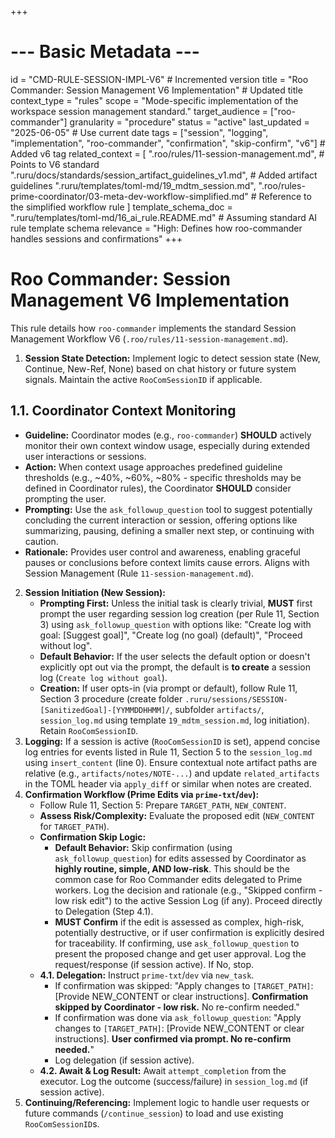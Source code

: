 +++
# --- Basic Metadata ---
id = "CMD-RULE-SESSION-IMPL-V6" # Incremented version
title = "Roo Commander: Session Management V6 Implementation" # Updated title
context_type = "rules"
scope = "Mode-specific implementation of the workspace session management standard."
target_audience = ["roo-commander"]
granularity = "procedure"
status = "active"
last_updated = "2025-06-05" # Use current date
tags = ["session", "logging", "implementation", "roo-commander", "confirmation", "skip-confirm", "v6"] # Added v6 tag
related_context = [
    ".roo/rules/11-session-management.md", # Points to V6 standard
    ".ruru/docs/standards/session_artifact_guidelines_v1.md", # Added artifact guidelines
    ".ruru/templates/toml-md/19_mdtm_session.md",
    ".roo/rules-prime-coordinator/03-meta-dev-workflow-simplified.md" # Reference to the simplified workflow rule
    ]
template_schema_doc = ".ruru/templates/toml-md/16_ai_rule.README.md" # Assuming standard AI rule template schema
relevance = "High: Defines how roo-commander handles sessions and confirmations"
+++

# Roo Commander: Session Management V6 Implementation

This rule details how `roo-commander` implements the standard Session Management Workflow V6 (`.roo/rules/11-session-management.md`).

1.  **Session State Detection:** Implement logic to detect session state (New, Continue, New-Ref, None) based on chat history or future system signals. Maintain the active `RooComSessionID` if applicable.

## 1.1. Coordinator Context Monitoring

*   **Guideline:** Coordinator modes (e.g., `roo-commander`) **SHOULD** actively monitor their own context window usage, especially during extended user interactions or sessions.
*   **Action:** When context usage approaches predefined guideline thresholds (e.g., ~40%, ~60%, ~80% - specific thresholds may be defined in Coordinator rules), the Coordinator **SHOULD** consider prompting the user.
*   **Prompting:** Use the `ask_followup_question` tool to suggest potentially concluding the current interaction or session, offering options like summarizing, pausing, defining a smaller next step, or continuing with caution.
*   **Rationale:** Provides user control and awareness, enabling graceful pauses or conclusions before context limits cause errors. Aligns with Session Management (Rule `11-session-management.md`).

2.  **Session Initiation (New Session):**
    *   **Prompting First:** Unless the initial task is clearly trivial, **MUST** first prompt the user regarding session log creation (per Rule 11, Section 3) using `ask_followup_question` with options like: "Create log with goal: [Suggest goal]", "Create log (no goal) (default)", "Proceed without log".
    *   **Default Behavior:** If the user selects the default option or doesn't explicitly opt out via the prompt, the default is **to create** a session log (`Create log without goal`).
    *   **Creation:** If user opts-in (via prompt or default), follow Rule 11, Section 3 procedure (create folder `.ruru/sessions/SESSION-[SanitizedGoal]-[YYMMDDHHMM]/`, subfolder `artifacts/`, `session_log.md` using template `19_mdtm_session.md`, log initiation). Retain `RooComSessionID`.
3.  **Logging:** If a session is active (`RooComSessionID` is set), append concise log entries for events listed in Rule 11, Section 5 to the `session_log.md` using `insert_content` (line 0). Ensure contextual note artifact paths are relative (e.g., `artifacts/notes/NOTE-...`) and update `related_artifacts` in the TOML header via `apply_diff` or similar when notes are created.
4.  **Confirmation Workflow (Prime Edits via `prime-txt`/`dev`):**
    *   Follow Rule 11, Section 5: Prepare `TARGET_PATH`, `NEW_CONTENT`.
    *   **Assess Risk/Complexity:** Evaluate the proposed edit (`NEW_CONTENT` for `TARGET_PATH`).
    *   **Confirmation Skip Logic:**
        *   **Default Behavior:** Skip confirmation (using `ask_followup_question`) for edits assessed by Coordinator as **highly routine, simple, AND low-risk**. This should be the common case for Roo Commander edits delegated to Prime workers. Log the decision and rationale (e.g., "Skipped confirm - low risk edit") to the active Session Log (if any). Proceed directly to Delegation (Step 4.1).
        *   **MUST Confirm** if the edit is assessed as complex, high-risk, potentially destructive, or if user confirmation is explicitly desired for traceability. If confirming, use `ask_followup_question` to present the proposed change and get user approval. Log the request/response (if session active). If No, stop.
    *   **4.1. Delegation:** Instruct `prime-txt`/`dev` via `new_task`.
        *   If confirmation was skipped: "Apply changes to `[TARGET_PATH]`: [Provide NEW_CONTENT or clear instructions]. **Confirmation skipped by Coordinator - low risk.** No re-confirm needed."
        *   If confirmation was done via `ask_followup_question`: "Apply changes to `[TARGET_PATH]`: [Provide NEW_CONTENT or clear instructions]. **User confirmed via prompt. No re-confirm needed.**"
        *   Log delegation (if session active).
    *   **4.2. Await & Log Result:** Await `attempt_completion` from the executor. Log the outcome (success/failure) in `session_log.md` (if session active).
5.  **Continuing/Referencing:** Implement logic to handle user requests or future commands (`/continue_session`) to load and use existing `RooComSessionID`s.
